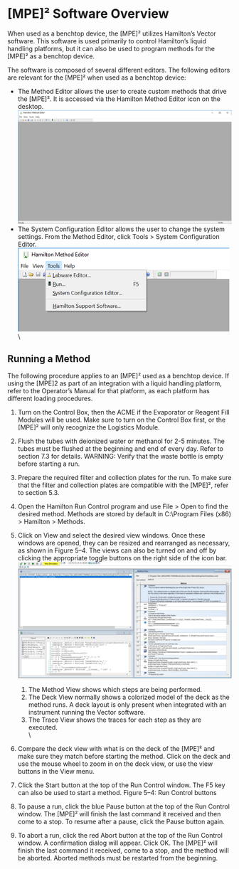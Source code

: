 # \[MPE]² Software Overview

When used as a benchtop device, the \[MPE]² utilizes Hamilton’s Vector software. This software is used primarily to control Hamilton’s liquid handling platforms, but it can also be used to program methods for the \[MPE]² as a benchtop device.&#x20;

The software is composed of several different editors. The following editors are relevant for the \[MPE]² when used as a benchtop device:&#x20;

* The Method Editor allows the user to create custom methods that drive the \[MPE]². It is accessed via the Hamilton Method Editor icon on the desktop.\
  ![](<../../../.gitbook/assets/image (22).png>)
* The System Configuration Editor allows the user to change the system settings. From the Method Editor, click Tools > System Configuration Editor.\
  ![](<../../../.gitbook/assets/image (23).png>)\
  \


## Running a Method

The following procedure applies to an \[MPE]² used as a benchtop device. If using the \[MPE]2 as part of an integration with a liquid handling platform, refer to the Operator’s Manual for that platform, as each platform has different loading procedures.

1. Turn on the Control Box, then the ACME if the Evaporator or Reagent Fill Modules will be used. Make sure to turn on the Control Box first, or the \[MPE]² will only recognize the Logistics Module.
2. Flush the tubes with deionized water or methanol for 2-5 minutes. The tubes must be flushed at the beginning and end of every day. Refer to section 7.3 for details. WARNING: Verify that the waste bottle is empty before starting a run.
3. Prepare the required filter and collection plates for the run. To make sure that the filter and collection plates are compatible with the \[MPE]², refer to section 5.3.
4. Open the Hamilton Run Control program and use File > Open to find the desired method. Methods are stored by default in C:\Program Files (x86) > Hamilton > Methods.
5. Click on View and select the desired view windows. Once these windows are opened, they can be resized and rearranged as necessary, as shown in Figure 5–4. The views can also be turned on and off by clicking the appropriate toggle buttons on the right side of the icon bar. \
   ![](<../../../.gitbook/assets/image (24).png>)
   1. The Method View shows which steps are being performed.&#x20;
   2. The Deck View normally shows a colorized model of the deck as the method runs. A deck layout is only present when integrated with an instrument running the Vector software.&#x20;
   3. The Trace View shows the traces for each step as they are executed.\
      \

6. Compare the deck view with what is on the deck of the \[MPE]² and make sure they match before starting the method. Click on the deck and use the mouse wheel to zoom in on the deck view, or use the view buttons in the View menu.&#x20;
7. Click the Start button at the top of the Run Control window. The F5 key can also be used to start a method. Figure 5–4: Run Control buttons&#x20;
8. To pause a run, click the blue Pause button at the top of the Run Control window. The \[MPE]² will finish the last command it received and then come to a stop. To resume after a pause, click the Pause button again.&#x20;
9. To abort a run, click the red Abort button at the top of the Run Control window. A confirmation dialog will appear. Click OK. The \[MPE]² will finish the last command it received, come to a stop, and the method will be aborted. Aborted methods must be restarted from the beginning.
